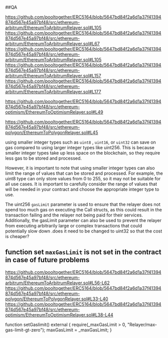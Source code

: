 ##QA

https://github.com/pooltogether/ERC5164/blob/5647bd84f2a6d1a37f41394874d567e45a97bf48/src/ethereum-arbitrum/EthereumToArbitrumRelayer.sol#L105
https://github.com/pooltogether/ERC5164/blob/5647bd84f2a6d1a37f41394874d567e45a97bf48/src/ethereum-arbitrum/EthereumToArbitrumRelayer.sol#L67
https://github.com/pooltogether/ERC5164/blob/5647bd84f2a6d1a37f41394874d567e45a97bf48/src/ethereum-arbitrum/EthereumToArbitrumRelayer.sol#L105
https://github.com/pooltogether/ERC5164/blob/5647bd84f2a6d1a37f41394874d567e45a97bf48/src/ethereum-arbitrum/EthereumToArbitrumRelayer.sol#L157
https://github.com/pooltogether/ERC5164/blob/5647bd84f2a6d1a37f41394874d567e45a97bf48/src/ethereum-arbitrum/EthereumToArbitrumRelayer.sol#L177

https://github.com/pooltogether/ERC5164/blob/5647bd84f2a6d1a37f41394874d567e45a97bf48/src/ethereum-optimism/EthereumToOptimismRelayer.sol#L49

https://github.com/pooltogether/ERC5164/blob/5647bd84f2a6d1a37f41394874d567e45a97bf48/src/ethereum-polygon/EthereumToPolygonRelayer.sol#L45

using smaller integer types such as `uint8` , `uint16`, or `uint32` can save on gas compared to using larger integer types like uint256. This is because smaller integer types take up less space on the blockchain, so they require less gas to be stored and processed.

However, it is important to note that using smaller integer types can also limit the range of values that can be stored and processed. For example, the uint8 type can only store values from 0 to 255, so it may not be suitable for all use cases. It is important to carefully consider the range of values that will be needed in your contract and choose the appropriate integer type to use.

The  uint256 `gasLimit` parameter is used to ensure that the relayer does not spend too much gas on executing the Call structs, as this could result in the transaction failing and the relayer not being paid for their services. Additionally, the gasLimit parameter can also be used to prevent the relayer from executing arbitrarily large or complex transactions that could potentially slow down .does it need to be changed to uint32 so that the cost is cheaper?



## function set `maxGasLimit` is not set in the contract in case of future problems
https://github.com/pooltogether/ERC5164/blob/5647bd84f2a6d1a37f41394874d567e45a97bf48/src/ethereum-arbitrum/EthereumToArbitrumRelayer.sol#L56-L62
https://github.com/pooltogether/ERC5164/blob/5647bd84f2a6d1a37f41394874d567e45a97bf48/src/ethereum-polygon/EthereumToPolygonRelayer.sol#L33-L40
https://github.com/pooltogether/ERC5164/blob/5647bd84f2a6d1a37f41394874d567e45a97bf48/src/ethereum-optimism/EthereumToOptimismRelayer.sol#L38-L44

function setGaslimit() external  {
  require(_maxGasLimit > 0, "Relayer/max-gas-limit-gt-zero");
  maxGasLimit = _maxGasLimit;
}